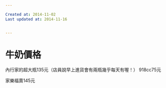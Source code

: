 ```yaml
---

Created at: 2014-11-02
Last updated at: 2014-11-16


---
```


# 牛奶價格


內行家的超大瓶135元（店員說早上進貨會有兩瓶幾乎每天有喔！）
918cc75元

家樂福賣145元

